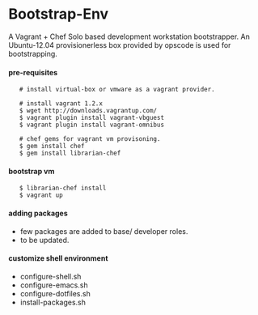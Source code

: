Bootstrap-Env
========================

A Vagrant + Chef Solo based development workstation bootstrapper.
An Ubuntu-12.04 provisionerless box provided by opscode is used for bootstrapping.

#### pre-requisites ####
```
   # install virtual-box or vmware as a vagrant provider.

   # install vagrant 1.2.x
   $ wget http://downloads.vagrantup.com/
   $ vagrant plugin install vagrant-vbguest
   $ vagrant plugin install vagrant-omnibus

   # chef gems for vagrant vm provisoning.
   $ gem install chef
   $ gem install librarian-chef
```

#### bootstrap vm ####
```
   $ librarian-chef install
   $ vagrant up
```

#### adding packages ####
- few packages are added to base/ developer roles.
- to be updated.

#### customize shell environment ####
- configure-shell.sh  
- configure-emacs.sh
- configure-dotfiles.sh
- install-packages.sh

